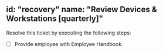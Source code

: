id: "recovery"
name: "Review Devices & Workstations [quarterly]"
---

Resolve this ticket by executing the following steps:

- [ ] Provide employee with Employee Handbook.